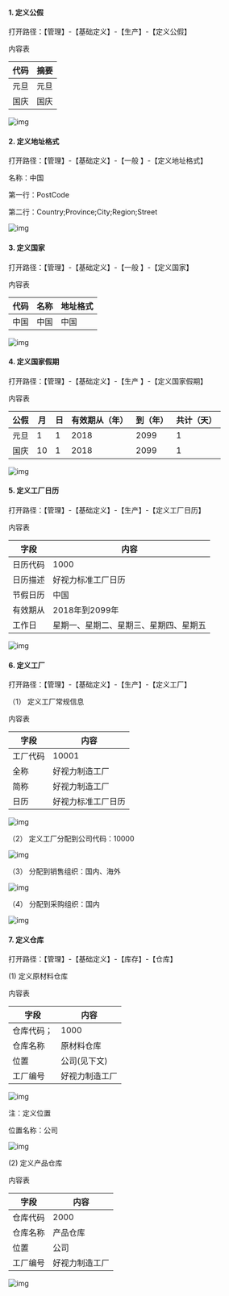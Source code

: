 #### 1. **定义公假**

打开路径：【管理】-【基础定义】-【生产】-【定义公假】

内容表

| **代码** | **摘要** |
| -------- | -------- |
| 元旦     | 元旦     |
| 国庆     | 国庆     |

![img](BAP_QuickStart_Images/13.1.png) 

#### 2. **定义地址格式**

打开路径：【管理】-【基础定义】-【一般 】-【定义地址格式】

名称：中国

第一行：PostCode

第二行：Country;Province;City;Region;Street

![img](BAP_QuickStart_Images/13.2.png) 

#### 3. **定义国家**

打开路径：【管理】-【基础定义】-【一般 】-【定义国家】

内容表

| **代码** | **名称** | **地址格式** |
| -------- | -------- | ------------ |
| 中国     | 中国     | 中国         |

![img](BAP_QuickStart_Images/13.3.png) 

#### 4. **定义国家假期**

打开路径：【管理】-【基础定义】-【生产 】-【定义国家假期】

内容表

| **公假** | **月** | **日** | **有效期从（年）** | **到（年）** | **共计（天）** |
| -------- | ------ | ------ | ------------------ | ------------ | -------------- |
| 元旦     | 1      | 1      | 2018               | 2099         | 1              |
| 国庆     | 10     | 1      | 2018               | 2099         | 1              |

![img](BAP_QuickStart_Images/13.4.png) 

#### 5. **定义工厂日历**

打开路径：【管理】-【基础定义】-【生产】-【定义工厂日历】

内容表

| **字段** | **内容**                               |
| -------- | -------------------------------------- |
| 日历代码 | 1000                                   |
| 日历描述 | 好视力标准工厂日历                     |
| 节假日历 | 中国                                   |
| 有效期从 | 2018年到2099年                         |
| 工作日   | 星期一、星期二、星期三、星期四、星期五 |

![img](BAP_QuickStart_Images/13.5.png) 

#### 6. **定义工厂**

打开路径：【管理】-【基础定义】-【生产】-【定义工厂】

（1） 定义工厂常规信息

内容表

| **字段** | **内容**           |
| -------- | ------------------ |
| 工厂代码 | 10001              |
| 全称     | 好视力制造工厂     |
| 简称     | 好视力制造工厂     |
| 日历     | 好视力标准工厂日历 |

![img](BAP_QuickStart_Images/13.6.png) 

（2） 定义工厂分配到公司代码：10000

![img](BAP_QuickStart_Images/13.7.png) 

（3） 分配到销售组织：国内、海外

![img](BAP_QuickStart_Images/13.8.png) 

（4） 分配到采购组织：国内

![img](BAP_QuickStart_Images/13.9.png) 

#### 7. **定义仓库**

打开路径：【管理】-【基础定义】-【库存】-【仓库】

(1) 定义原材料仓库

内容表

| **字段**   | **内容**       |
| ---------- | -------------- |
| 仓库代码； | 1000           |
| 仓库名称   | 原材料仓库     |
| 位置       | 公司(见下文)   |
| 工厂编号   | 好视力制造工厂 |

![img](BAP_QuickStart_Images/13.10.png) 

注：定义位置

位置名称：公司

![img](BAP_QuickStart_Images/13.11.png) 

(2) 定义产品仓库

内容表

| **字段** | **内容**       |
| -------- | -------------- |
| 仓库代码 | 2000           |
| 仓库名称 | 产品仓库       |
| 位置     | 公司           |
| 工厂编号 | 好视力制造工厂 |

![img](BAP_QuickStart_Images/13.12.png)

